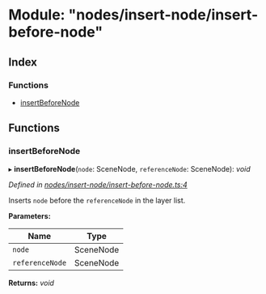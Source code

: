
# Module: "nodes/insert-node/insert-before-node"

## Index

### Functions

* [insertBeforeNode](_nodes_insert_node_insert_before_node_.md#insertbeforenode)

## Functions

###  insertBeforeNode

▸ **insertBeforeNode**(`node`: SceneNode, `referenceNode`: SceneNode): *void*

*Defined in [nodes/insert-node/insert-before-node.ts:4](https://github.com/yuanqing/create-figma-plugin/blob/c1a9a79/packages/utilities/src/nodes/insert-node/insert-before-node.ts#L4)*

Inserts `node` before the `referenceNode` in the layer list.

**Parameters:**

Name | Type |
------ | ------ |
`node` | SceneNode |
`referenceNode` | SceneNode |

**Returns:** *void*
